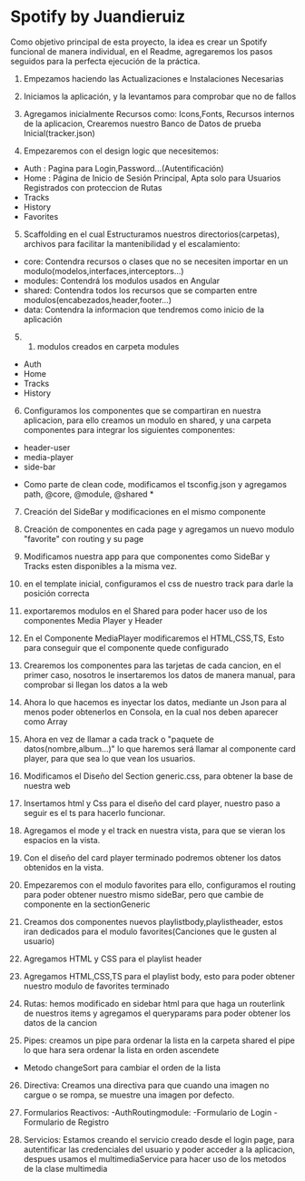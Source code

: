 # Spotify by Juandieruiz

Como objetivo principal de esta proyecto, la idea es crear un Spotify funcional de manera individual,
en el Readme, agregaremos los pasos seguidos para la perfecta ejecución de la práctica.

1. Empezamos haciendo las Actualizaciones e Instalaciones Necesarias

2. Iniciamos la aplicación, y la levantamos para comprobar que no de fallos

3. Agregamos inicialmente Recursos como: Icons,Fonts, Recursos internos de la aplicacion, Crearemos nuestro Banco de Datos de prueba Inicial(tracker.json)

4. Empezaremos con el design logic que necesitemos:

- Auth : Pagina para Login,Password...(Autentificación)
- Home : Página de Inicio de Sesión Principal, Apta solo para Usuarios Registrados con proteccion de Rutas
- Tracks
- History
- Favorites 

5. Scaffolding en el cual Estructuramos nuestros directorios(carpetas), archivos para facilitar la mantenibilidad y el escalamiento:

- core: Contendra recursos o clases que no se necesiten importar en un modulo(modelos,interfaces,interceptors...)
- modules: Contendrá los modulos usados en Angular
- shared: Contendra todos los recursos que se comparten entre modulos(encabezados,header,footer...)
- data: Contendra la informacion que tendremos como inicio de la aplicación

5. 1. modulos creados en carpeta modules

- Auth
- Home
- Tracks
- History

6. Configuramos los componentes que se compartiran en nuestra aplicacion, para ello creamos un modulo en shared, y una carpeta componentes para integrar los siguientes componentes:

- header-user
- media-player
- side-bar

* Como parte de clean code, modificamos el tsconfig.json y agregamos path, @core, @module, @shared *

7. Creación del SideBar y modificaciones en el mismo componente

8. Creación de componentes en cada page y agregamos un nuevo modulo "favorite" con routing y su page

9. Modificamos nuestra app para que componentes como SideBar y Tracks esten disponibles a la misma vez.

10. en el template inicial, configuramos el css de nuestro track para darle la posición correcta

11. exportaremos modulos en el Shared para poder hacer uso de los componentes Media Player y Header

12. En el Componente MediaPlayer modificaremos el HTML,CSS,TS, Esto para conseguir que el componente quede configurado

13. Crearemos los componentes para las tarjetas de cada cancion, en el primer caso, nosotros le insertaremos los datos de manera manual, para comprobar si llegan los datos a la web

14. Ahora lo que hacemos es inyectar los datos, mediante un Json para al menos poder obtenerlos en Consola, en la cual nos deben aparecer como Array

15. Ahora en vez de llamar a cada track o "paquete de datos(nombre,album...)" lo que haremos será llamar al componente card player, para que sea lo que vean los usuarios.

16. Modificamos el Diseño del Section generic.css, para obtener la base de nuestra web

17. Insertamos html y Css para el diseño del card player, nuestro paso a seguir es el ts para hacerlo funcionar.

18. Agregamos el mode y el track en nuestra vista, para que se vieran los espacios en la vista.

19. Con el diseño del card player terminado podremos obtener los datos obtenidos en la vista.

20. Empezaremos con el modulo favorites para ello, configuramos el routing para poder obtener nuestro mismo sideBar, pero que cambie de componente en la sectionGeneric

21. Creamos dos componentes nuevos playlistbody,playlistheader, estos iran dedicados para el modulo favorites(Canciones que le gusten al usuario)

22. Agregamos HTML y CSS para el playlist header

23. Agregamos HTML,CSS,TS para el playlist body, esto para poder obtener nuestro modulo de favorites terminado

24. Rutas: hemos modificado en sidebar html para que haga un routerlink de nuestros items y agregamos el queryparams para poder obtener los datos de la cancion

25. Pipes: creamos un pipe para ordenar la lista en la carpeta shared el pipe lo que hara sera ordenar la lista en orden ascendete

- Metodo changeSort para cambiar el orden de la lista

26. Directiva: Creamos una directiva para que cuando una imagen no cargue o se rompa, se muestre una imagen por defecto.

27. Formularios Reactivos: 
    -AuthRoutingmodule: 
        -Formulario de Login
        -Formulario de Registro

28. Servicios: Estamos creando el servicio creado desde el login page, para autentificar las credenciales del usuario y poder acceder a la aplicacion, despues usamos el multimediaService para hacer uso de los metodos de la clase multimedia








